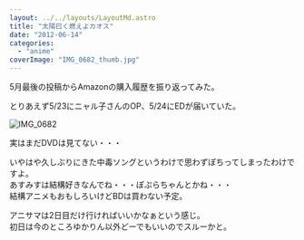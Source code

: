```yaml
---
layout: ../../layouts/LayoutMd.astro
title: "太陽曰く燃えよカオス"
date: "2012-06-14"
categories: 
  - "anime"
coverImage: "IMG_0682_thumb.jpg"
---
```


5月最後の投稿からAmazonの購入履歴を振り返ってみた。

とりあえず5/23にニャル子さんのOP、5/24にEDが届いていた。

![IMG_0682](/archive/images/IMG_0682_thumb.jpg "IMG_0682")


実はまだDVDは見てない・・・

いやはや久しぶりにきた中毒ソングというわけで思わずぽちってしまったわけですよ。  
あすみすは結構好きなんでね・・・ぽぷらちゃんとかね・・・  
結構アニメもおもしろいけどBDは買わない予定。

アニサマは2日目だけ行ければいいかなぁという感じ。  
初日は今のところゆかりん以外どーでもいいのでスルーかと。
